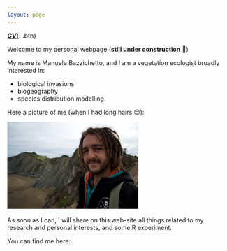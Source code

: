 ```yaml
---
layout: page
---
```


[**_CV_**](https://manuelebazzichetto.github.io/pers-website/CV/){: .btn}


Welcome to my personal webpage (**still under construction** :hammer:)

My name is Manuele Bazzichetto, and I am a vegetation ecologist broadly interested in:
- biological invasions
- biogeography
- species distribution modelling.

Here a picture of me (when I had long hairs :blush:):

<img src="images/DSC_2169.jpg" width="300" />

As soon as I can, I will share on this web-site all things related to my research and personal interests, and some R experiment.

You can find me here:

